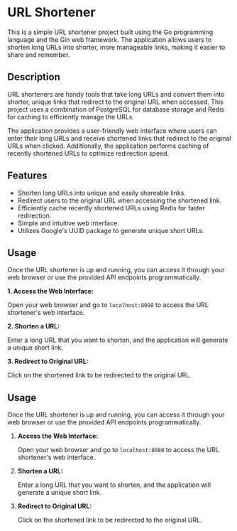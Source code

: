 # URL Shortener

This is a simple URL shortener project built using the Go programming language and the Gin web framework. The application allows users to shorten long URLs into shorter, more manageable links, making it easier to share and remember.

## Description

URL shorteners are handy tools that take long URLs and convert them into shorter, unique links that redirect to the original URL when accessed. This project uses a combination of PostgreSQL for database storage and Redis for caching to efficiently manage the URLs.

The application provides a user-friendly web interface where users can enter their long URLs and receive shortened links that redirect to the original URLs when clicked. Additionally, the application performs caching of recently shortened URLs to optimize redirection speed.

## Features

- Shorten long URLs into unique and easily shareable links.
- Redirect users to the original URL when accessing the shortened link.
- Efficiently cache recently shortened URLs using Redis for faster redirection.
- Simple and intuitive web interface.
- Utilizes Google's UUID package to generate unique short URLs.

## Usage

Once the URL shortener is up and running, you can access it through your web browser or use the provided API endpoints programmatically.

**1. Access the Web Interface:**

Open your web browser and go to `localhost:8080` to access the URL shortener's web interface.

**2. Shorten a URL:**

Enter a long URL that you want to shorten, and the application will generate a unique short link.

**3. Redirect to Original URL:**

Click on the shortened link to be redirected to the original URL.


## Usage

Once the URL shortener is up and running, you can access it through your web browser or use the provided API endpoints programmatically.

1. **Access the Web Interface:**
   
   Open your web browser and go to `localhost:8080` to access the URL shortener's web interface.

2. **Shorten a URL:**
   
   Enter a long URL that you want to shorten, and the application will generate a unique short link.

3. **Redirect to Original URL:**
   
   Click on the shortened link to be redirected to the original URL.

